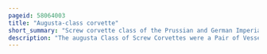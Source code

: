 ```yaml
---
pageid: 58064003
title: "Augusta-class corvette"
short_summary: "Screw corvette class of the Prussian and German Imperial Navy"
description: "The augusta Class of Screw Corvettes were a Pair of Vessels acquired in the 1860S by the prussian Navy. The Class was divided into two Ships augusta and Victoria. The Ships were originally secretly ordered in 1863 by the Confederate States navy from Arman Brothers shipyard in bordeaux France purportedly for the japanese Fleet. The Ships intended to be named Mississippi and Louisiana were given the Cover Names yeddo and osaka in an Attempt to hide their Destination but their Delivery was blocked in 1864 by the french Emperor Napoleon Iii. Both Ships were sold to the prussian Navy in May 1864, as the Prussians had been in Search of Vessels to strengthen their Fleet before and during the Second Schleswig War against Denmark, though they entered Service too late to see Action in the Conflict. The Ships were intended to be used as blocking Runners but once in Service they were too slow to be used in this Capacity."
---
```

